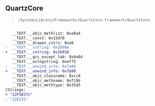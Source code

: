 ## QuartzCore

> `/System/Library/Frameworks/QuartzCore.framework/QuartzCore`

```diff

   __TEXT.__objc_methlist: 0xa0a4
   __TEXT.__const: 0x15d70
   __TEXT.__dlopen_cstrs: 0xe0
-  __TEXT.__cstring: 0x2b90e
+  __TEXT.__cstring: 0x2b910
   __TEXT.__gcc_except_tab: 0x6e84
   __TEXT.__oslogstring: 0xef75
-  __TEXT.__unwind_info: 0x7a40
+  __TEXT.__unwind_info: 0x7b80
   __TEXT.__objc_classname: 0xcc8
   __TEXT.__objc_methname: 0xf19b
   __TEXT.__objc_methtype: 0x35d3
CStrings:
+ "22F5037s"
- "22E231"

```
